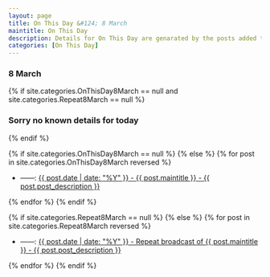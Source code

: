 ```yaml
---
layout: page
title: On This Day &#124; 8 March
maintitle: On This Day
description: Details for On This Day are genarated by the posts added to the website so the content is subject to changes/updates over time.
categories: [On This Day]
---
```


<h3>8 March</h3>

{% if site.categories.OnThisDay8March == null and site.categories.Repeat8March == null %}
  <h3>Sorry no known details for today</h3>
{% endif %}

{% if site.categories.OnThisDay8March == null %}
{% else %}
{% for post in site.categories.OnThisDay8March reversed %}
<ul>
<li> ——: <a href="{{ post.url }}">{{ post.date | date: "%Y" }} - {{ post.maintitle }} - {{ post.post_description }}</a></li>
</ul>
{% endfor %}
{% endif %}

{% if site.categories.Repeat8March == null %}
{% else %}
{% for post in site.categories.Repeat8March reversed %}
<ul>
<li> ——: <a href="{{ post.url }}">{{ post.date | date: "%Y" }} - Repeat broadcast of {{ post.maintitle }} - {{ post.post_description }}</a></li>
</ul>
{% endfor %}
{% endif %}

